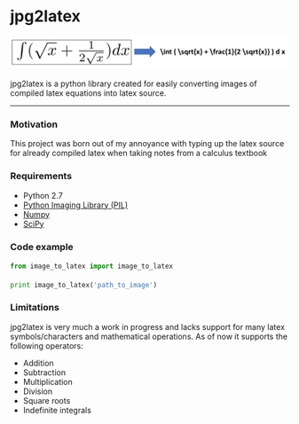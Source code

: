 # jpg2latex
![jpg2latex](https://github.com/droudy/jpg2latex/blob/master/README_img.png "jpg2latex")

jpg2latex is a python library created for easily converting images of compiled latex equations into latex source. 

---

### Motivation
This project was born out of my annoyance with typing up the latex source for already compiled latex when taking notes from a calculus textbook

### Requirements
* Python 2.7
* [Python Imaging Library (PIL)](http://www.pythonware.com/products/pil/)
* [Numpy](http://www.numpy.org/)
* [SciPy](https://www.scipy.org/)

### Code example
```python
from image_to_latex import image_to_latex

print image_to_latex('path_to_image')
```

### Limitations
jpg2latex is very much a work in progress and lacks support for many latex symbols/characters and mathematical operations. As of now it supports the following operators:
* Addition
* Subtraction
* Multiplication 
* Division
* Square roots
* Indefinite integrals
